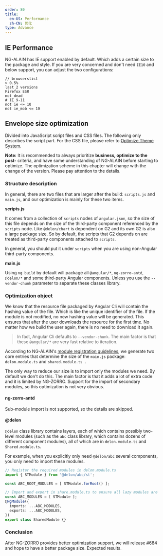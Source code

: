 ```yaml
---
order: 80
title:
  en-US: Performance
  zh-CN: 优化
type: Advance
---
```


## IE Performance

NG-ALAIN has IE support enabled by default. Which adds a certain size to the package and style. If you are very concerned and don't need `IE10` and below support, you can adjust the two configurations:

```
// browserslist
> 0.5%
last 2 versions
Firefox ESR
not dead
# IE 9-11
not ie <= 10
not ie_mob <= 10
```

## Envelope size optimization

Divided into JavaScript script files and CSS files. The following only describes the script part. For the CSS file, please refer to [Optimize Theme System](/theme/performance).

**Note:** It is recommended to always prioritize **business, optimize to the post-** criteria, and have some understanding of NG-ALAIN before starting to optimize. The optimization scheme in this chapter will change with the change of the version. Please pay attention to the details.

### Structure description

In general, there are two files that are larger after the build: `scripts.js` and `main.js`, and our optimization is mainly for these two items.

**scripts.js**

It comes from a collection of `scripts` nodes of `angular.json`, so the size of this file depends on the size of the third-party component referenced by the `scripts` node. Like `@delon/chart` is dependent on G2 and its own G2 is also a large package size. So by default, the scripts that G2 depends on are treated as third-party components attached to `scripts`.

In general, you should put it under `scripts` when you are using non-Angular third-party components.

**main.js**

Using `ng build` by default will package all `@angular/*`, `ng-zorro-antd`, `@delon/*` and some third-party Angular components. Unless you use the `--vendor-chunk` parameter to separate these classes library.

### Optimization object

We know that the resource file packaged by Angular Cli will contain the hashing value of the file. Which is like the unique identifier of the file. If the module is not modified, no new hashing value will be generated. This ensures that after the user downloads the resource for the first time. No matter how we build the user again, there is no need to download it again.

> In fact, Angular Cli defaults to `--vendor-chunk`. The main factor is that these `@angular/*` are very fast relative to iteration.

According to NG-ALAIN's [module registration guidelines](/docs/module), we generate two core entries that determine the size of the `main.js` package: `delon.module.ts` and `shared.module.ts `.

The only way to reduce our size is to import only the modules we need. By default we don't do this. The main factor is that it adds a lot of extra code and it is limited by NG-ZORRO. Support for the import of secondary modules, so this optimization is not very obvious.

#### ng-zorro-antd

Sub-module import is not supported, so the details are skipped.

#### @delon

`@delon` class library contains layers, each of which contains possibly two-level modules (such as the `abc` class library, which contains dozens of different component modules), all of which are in `delon.module.ts` and ` Shared.module.ts`.

For example, when you explicitly only need `@delon/abc` several components, you only need to import these modules.

```ts
// Register the required modules in delon.module.ts
import { STModule } from '@delon/abc/st';

const ABC_ROOT_MODULES = [ STModule.forRoot() ];

// Import and export in share.module.ts to ensure all lazy modules are valid
const ABC_MODULES = [ STModule ];
@NgModule({
  imports: ...ABC_MODULES,
  exports: ...ABC_MODULES,
})
export class SharedModule {}
```

### Conclusion

After NG-ZORRO provides better optimization support, we will release [#684](https://github.com/ng-alain/ng-alain/pull/684) and hope to have a better package size. Expected results.
